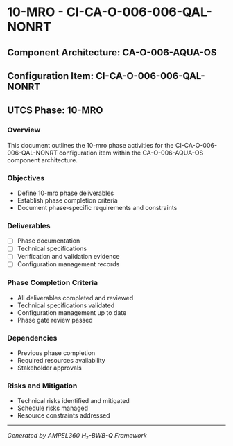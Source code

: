 # 10-MRO - CI-CA-O-006-006-QAL-NONRT

## Component Architecture: CA-O-006-AQUA-OS
## Configuration Item: CI-CA-O-006-006-QAL-NONRT
## UTCS Phase: 10-MRO

### Overview
This document outlines the 10-mro phase activities for the CI-CA-O-006-006-QAL-NONRT configuration item within the CA-O-006-AQUA-OS component architecture.

### Objectives
- Define 10-mro phase deliverables
- Establish phase completion criteria
- Document phase-specific requirements and constraints

### Deliverables
- [ ] Phase documentation
- [ ] Technical specifications
- [ ] Verification and validation evidence
- [ ] Configuration management records

### Phase Completion Criteria
- All deliverables completed and reviewed
- Technical specifications validated
- Configuration management up to date
- Phase gate review passed

### Dependencies
- Previous phase completion
- Required resources availability
- Stakeholder approvals

### Risks and Mitigation
- Technical risks identified and mitigated
- Schedule risks managed
- Resource constraints addressed

---
*Generated by AMPEL360 H₂-BWB-Q Framework*
